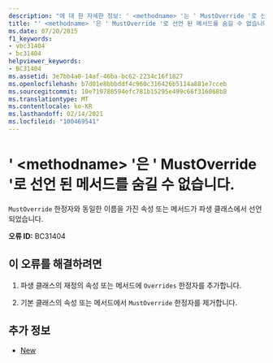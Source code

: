 ```yaml
---
description: "에 대 한 자세한 정보: ' <methodname> '는 ' MustOverride '로 선언 된 메서드를 숨길 수 없습니다."
title: "' <methodname> '은 ' MustOverride '로 선언 된 메서드를 숨길 수 없습니다."
ms.date: 07/20/2015
f1_keywords:
- vbc31404
- bc31404
helpviewer_keywords:
- BC31404
ms.assetid: 3e7bb4a0-14af-46ba-bc62-2234c16f1827
ms.openlocfilehash: b7d01e8bbbddf4c960c316426b5114a881e7cceb
ms.sourcegitcommit: 10e719780594efc781b15295e499c66f316068b8
ms.translationtype: MT
ms.contentlocale: ko-KR
ms.lasthandoff: 02/14/2021
ms.locfileid: "100469541"
---
```

# <a name="methodname-cannot-shadow-a-method-declared-mustoverride"></a>' \<methodname> '은 ' MustOverride '로 선언 된 메서드를 숨길 수 없습니다.

`MustOverride` 한정자와 동일한 이름을 가진 속성 또는 메서드가 파생 클래스에서 선언되었습니다.  
  
 **오류 ID:** BC31404  
  
## <a name="to-correct-this-error"></a>이 오류를 해결하려면  
  
1. 파생 클래스의 재정의 속성 또는 메서드에 `Overrides` 한정자를 추가합니다.  
  
2. 기본 클래스의 속성 또는 메서드에서 `MustOverride` 한정자를 제거합니다.  
  
## <a name="see-also"></a>추가 정보

- [New](../language-reference/modifiers/mustoverride.md)
